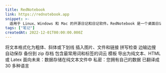 ```yaml
---
title: RedNotebook
link: https://rednotebook.app
snippet: >-
  适用于 Linux、Windows 和 Mac 的开源日记和日记软件。RedNotebook 是一个桌面日记本。
tags: ["笔记"]
createdAt: 2022-12-01T00:00:00.000Z
---
```

将文本格式化为粗体、斜体或下划线
插入图片、文件和链接
拼写检查
边输边搜
自动保存
备份到 zip 存档
包含最常用词和标签的词云
模板
导出为纯文本、HTML 或 Latex
面向未来：数据存储在纯文本文件中
私密：您拥有自己的数据
已翻译成 30 多种语言